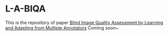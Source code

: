 # L-A-BIQA
This is the repository of paper [Blind Image Quality Assessment by Learning and Adapting from Multiple Annotators](？？)
Coming soon~
